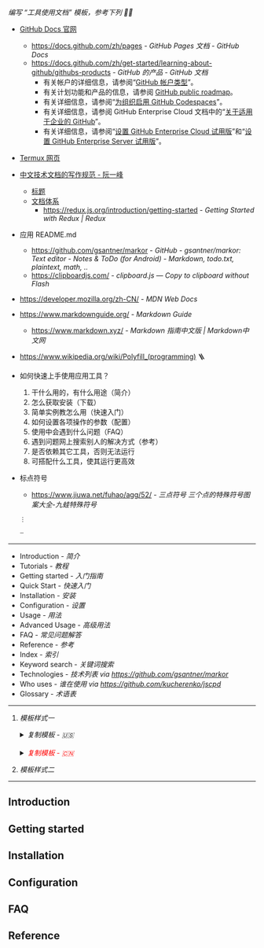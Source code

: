 _编写 “工具使用文档” 模板，参考下列 ✍🏻_

- [GitHub Docs 官网](https://docs.github.com/zh)
    - https://docs.github.com/zh/pages - *GitHub Pages 文档 - GitHub Docs*
    - https://docs.github.com/zh/get-started/learning-about-github/githubs-products - *GitHub 的产品 - GitHub 文档*
        - 有关帐户的详细信息，请参阅“[GitHub 帐户类型]()”。
        - 有关计划功能和产品的信息，请参阅 [GitHub public roadmap]()。
        - 有关详细信息，请参阅“[为组织启用 GitHub Codespaces]()”。
        - 有关详细信息，请参阅 GitHub Enterprise Cloud 文档中的“[关于适用于企业的 GitHub]()”。
        - 有关详细信息，请参阅“[设置 GitHub Enterprise Cloud 试用版]()”和“[设置 GitHub Enterprise Server 试用版]()”。
- [Termux 网页](os/mobile/termux.md)
- [中文技术文档的写作规范 - 阮一峰](https://github.com/ruanyf/document-style-guide)
    - [标题](https://github.com/ruanyf/document-style-guide/blob/master/docs/title.md)
    - [文档体系](https://github.com/ruanyf/document-style-guide/blob/master/docs/structure.md)
        - https://redux.js.org/introduction/getting-started - *Getting Started with Redux | Redux*
- 应用 README.md
    - https://github.com/gsantner/markor - *GitHub - gsantner/markor: Text editor - Notes & ToDo (for Android) - Markdown, todo.txt, plaintext, math, ..*
    - https://clipboardjs.com/ - *clipboard.js — Copy to clipboard without Flash*
- https://developer.mozilla.org/zh-CN/ - *MDN Web Docs*
- https://www.markdownguide.org/ - *Markdown Guide*
    - https://www.markdown.xyz/ - *Markdown 指南中文版 | Markdown中文网*
- https://www.wikipedia.org/wiki/Polyfill_(programming) 🪜
- 如何快速上手使用应用工具？
    1. 干什么用的，有什么用途（简介）
    2. 怎么获取安装（下载）
    3. 简单实例教怎么用（快速入门）
    4. 如何设置各项操作的参数（配置）
    5. 使用中会遇到什么问题（FAQ）
    6. 遇到问题网上搜索别人的解决方式（参考）
    7. 是否依赖其它工具，否则无法运行
    8. 可搭配什么工具，使其运行更高效
- 标点符号
    - https://www.jiuwa.net/fuhao/agg/52/ - *三点符号 三个点的特殊符号图案大全-九蛙特殊符号*
    ```markup
    ⋮
    ```
    
    ```markup
    ⵈ
    ```

----

- Introduction - *简介*
- Tutorials - *教程*
- Getting started - *入门指南*
- Quick Start - *快速入门*
- Installation - *安装*
- Configuration - *设置*
- Usage - *用法*
- Advanced Usage - *高级用法*
- FAQ - *常见问题解答*
- Reference - *参考*
- Index - *索引*
- Keyword search - *关键词搜索*
- Technologies - *技术列表* *via https://github.com/gsantner/markor*
- Who uses - *谁在使用* *via https://github.com/kucherenko/jscpd*
- Glossary - *术语表*

----

1. _模板样式一_

    <details class="details-reset"><summary class="btn"><i style="">复制模板 - 🇺🇸</i> <span class="dropdown-caret"></summary><div class="border p-3 mt-2">

    ``` markdown
    
    ## Introduction
    
    ## Installation
    
    ## Getting started
    
    ## Quick Start
    
    ## Configuration
    
    ## FAQ
    
    ## Reference
    
    ```
    </div>
    </details>
    
    <br/>
    
    <details><summary class="btn"><i style="color:red">复制模板 - 🇨🇳</i> <span class="dropdown-caret"></summary><div class="border p-3 mt-2">

    ``` markdown
    
    ## 简介
    
    ## 安装
    
    ## 入门指南
    
    ## 快速入门
    
    ## 设置
    
    ## 常见问题解答
    
    ## 参考
    
    ```
    </div>
</details>

2. _模板样式二_

----


## Introduction

## Getting started

## Installation

## Configuration

## FAQ

## Reference
